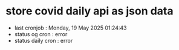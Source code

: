 # store covid daily api as json data

- last cronjob : Monday, 19 May 2025 01:24:43
- status og cron : error
- status daily cron : error
      
      